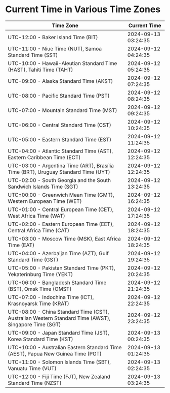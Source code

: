 # Current Time in Various Time Zones

| Time Zone | Current Time |
|-----------|--------------|
| UTC-12:00 - Baker Island Time (BIT) | 2024-09-13 03:24:35 |
| UTC-11:00 - Niue Time (NUT), Samoa Standard Time (SST) | 2024-09-12 04:24:35 |
| UTC-10:00 - Hawaii-Aleutian Standard Time (HAST), Tahiti Time (TAHT) | 2024-09-12 05:24:35 |
| UTC-09:00 - Alaska Standard Time (AKST) | 2024-09-12 07:24:35 |
| UTC-08:00 - Pacific Standard Time (PST) | 2024-09-12 08:24:35 |
| UTC-07:00 - Mountain Standard Time (MST) | 2024-09-12 09:24:35 |
| UTC-06:00 - Central Standard Time (CST) | 2024-09-12 10:24:35 |
| UTC-05:00 - Eastern Standard Time (EST) | 2024-09-12 11:24:35 |
| UTC-04:00 - Atlantic Standard Time (AST), Eastern Caribbean Time (ECT) | 2024-09-12 12:24:35 |
| UTC-03:00 - Argentina Time (ART), Brasília Time (BRT), Uruguay Standard Time (UYT) | 2024-09-12 12:24:35 |
| UTC-02:00 - South Georgia and the South Sandwich Islands Time (SGT) | 2024-09-12 13:24:35 |
| UTC±00:00 - Greenwich Mean Time (GMT), Western European Time (WET) | 2024-09-12 16:24:35 |
| UTC+01:00 - Central European Time (CET), West Africa Time (WAT) | 2024-09-12 17:24:35 |
| UTC+02:00 - Eastern European Time (EET), Central Africa Time (CAT) | 2024-09-12 18:24:35 |
| UTC+03:00 - Moscow Time (MSK), East Africa Time (EAT) | 2024-09-12 18:24:35 |
| UTC+04:00 - Azerbaijan Time (AZT), Gulf Standard Time (GST) | 2024-09-12 19:24:35 |
| UTC+05:00 - Pakistan Standard Time (PKT), Yekaterinburg Time (YEKT) | 2024-09-12 20:24:35 |
| UTC+06:00 - Bangladesh Standard Time (BST), Omsk Time (OMST) | 2024-09-12 21:24:35 |
| UTC+07:00 - Indochina Time (ICT), Krasnoyarsk Time (KRAT) | 2024-09-12 22:24:35 |
| UTC+08:00 - China Standard Time (CST), Australian Western Standard Time (AWST), Singapore Time (SGT) | 2024-09-12 23:24:35 |
| UTC+09:00 - Japan Standard Time (JST), Korea Standard Time (KST) | 2024-09-13 00:24:35 |
| UTC+10:00 - Australian Eastern Standard Time (AEST), Papua New Guinea Time (PGT) | 2024-09-13 01:24:35 |
| UTC+11:00 - Solomon Islands Time (SBT), Vanuatu Time (VUT) | 2024-09-13 02:24:35 |
| UTC+12:00 - Fiji Time (FJT), New Zealand Standard Time (NZST) | 2024-09-13 03:24:35 |
